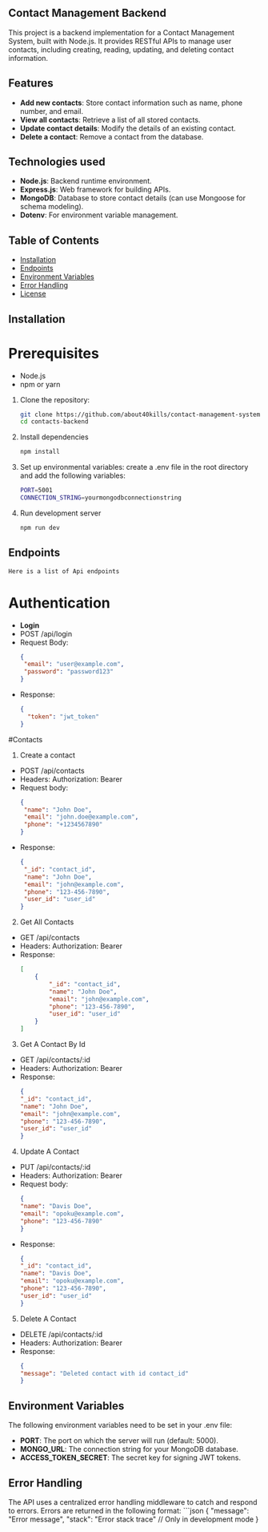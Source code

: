 ## Contact Management Backend
This project is a backend implementation for a Contact Management System, built with Node.js. It provides RESTful APIs to manage user contacts, including creating, reading, updating, and deleting contact information.

## Features
- **Add new contacts**: Store contact information such as name, phone number, and email.
- **View all contacts**: Retrieve a list of all stored contacts.
- **Update contact details**: Modify the details of an existing contact.
- **Delete a contact**: Remove a contact from the database.

## Technologies used
- **Node.js**: Backend runtime environment.
- **Express.js**: Web framework for building APIs.
- **MongoDB**: Database to store contact details (can use Mongoose for schema modeling).
- **Dotenv**: For environment variable management.



## Table of Contents

- [Installation](#installation)
- [Endpoints](#endpoints)
- [Environment Variables](#environment-variables)
- [Error Handling](#error-handling)
- [License](#license)

## Installation

# Prerequisites
- Node.js
- npm or yarn

1. Clone the repository:
   ```bash
   git clone https://github.com/about40kills/contact-management-system.git
   cd contacts-backend

2. Install dependencies
    ```bash
    npm install

3. Set up environmental variables:
    create a .env file in the root directory and add the following variables:
    ```bash
    PORT=5001
    CONNECTION_STRING=yourmongodbconnectionstring

4. Run development server 
    ```bash
    npm run dev

## Endpoints
    Here is a list of Api endpoints
# Authentication
- **Login**
- POST /api/login
- Request Body:
    ```json
    {
     "email": "user@example.com",
     "password": "password123"
    }
- Response:
    ```json
    {
      "token": "jwt_token"
    }

#Contacts
1. Create a contact
- POST /api/contacts
- Headers: Authorization: Bearer <token>
- Request body:
    ```json
    {
     "name": "John Doe",
     "email": "john.doe@example.com",
     "phone": "+1234567890"
    }
- Response:
    ```json
    {
     "_id": "contact_id",
     "name": "John Doe",
     "email": "john@example.com",
     "phone": "123-456-7890",
     "user_id": "user_id"
    }

2. Get All Contacts
- GET /api/contacts
- Headers: Authorization: Bearer <token>
- Response:
    ```json
    [
        {
            "_id": "contact_id",
            "name": "John Doe",
            "email": "john@example.com",
            "phone": "123-456-7890",
            "user_id": "user_id"
        }
    ]

3. Get A Contact By Id
- GET /api/contacts/:id
- Headers: Authorization: Bearer <token>
- Response:
    ```json
    {
    "_id": "contact_id",
    "name": "John Doe",
    "email": "john@example.com",
    "phone": "123-456-7890",
    "user_id": "user_id"
    }


4. Update A Contact
- PUT /api/contacts/:id
- Headers: Authorization: Bearer <token>
- Request body:
    ```json
    {
    "name": "Davis Doe",
    "email": "opoku@example.com",
    "phone": "123-456-7890"
    }
- Response:
    ```json
    {
    "_id": "contact_id",
    "name": "Davis Doe",
    "email": "opoku@example.com",
    "phone": "123-456-7890",
    "user_id": "user_id"
    }

5. Delete A Contact
- DELETE /api/contacts/:id
- Headers: Authorization: Bearer <token>
- Response:
    ```json
    {
  "message": "Deleted contact with id contact_id"
    }

## Environment Variables
The following environment variables need to be set in your .env file:

- **PORT**: The port on which the server will run (default: 5000).
- **MONGO_URL**: The connection string for your MongoDB database.
- **ACCESS_TOKEN_SECRET**: The secret key for signing JWT tokens.


## Error Handling
The API uses a centralized error handling middleware to catch and respond to errors. Errors are returned in the following format:
    ```json
    {
  "message": "Error message",
  "stack": "Error stack trace" // Only in development mode
    }



